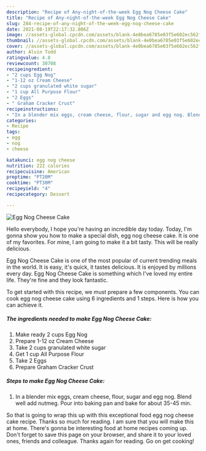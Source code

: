 ```yaml
---
description: "Recipe of Any-night-of-the-week Egg Nog Cheese Cake"
title: "Recipe of Any-night-of-the-week Egg Nog Cheese Cake"
slug: 284-recipe-of-any-night-of-the-week-egg-nog-cheese-cake
date: 2021-08-19T22:17:32.806Z
image: //assets-global.cpcdn.com/assets/blank-4e0bea6785e03f5e602ec562f230caae08da540cada707380b4fe1bbebba43da.png
thumbnail: //assets-global.cpcdn.com/assets/blank-4e0bea6785e03f5e602ec562f230caae08da540cada707380b4fe1bbebba43da.png
cover: //assets-global.cpcdn.com/assets/blank-4e0bea6785e03f5e602ec562f230caae08da540cada707380b4fe1bbebba43da.png
author: Alvin Todd
ratingvalue: 4.8
reviewcount: 30708
recipeingredient:
- "2 cups Egg Nog"
- "1-12 oz Cream Cheese"
- "2 cups granulated white sugar"
- "1 cup All Purpose Flour"
- "2 Eggs"
- " Graham Cracker Crust"
recipeinstructions:
- "In a blender mix eggs, cream cheese, flour, sugar and egg nog. Blend well add nutmeg. Pour into baking pan and bake for about 35-45 min."
categories:
- Recipe
tags:
- egg
- nog
- cheese

katakunci: egg nog cheese 
nutrition: 222 calories
recipecuisine: American
preptime: "PT20M"
cooktime: "PT30M"
recipeyield: "4"
recipecategory: Dessert

---
```



![Egg Nog Cheese Cake](//assets-global.cpcdn.com/assets/blank-4e0bea6785e03f5e602ec562f230caae08da540cada707380b4fe1bbebba43da.png)

Hello everybody, I hope you're having an incredible day today. Today, I'm gonna show you how to make a special dish, egg nog cheese cake. It is one of my favorites. For mine, I am going to make it a bit tasty. This will be really delicious.



Egg Nog Cheese Cake is one of the most popular of current trending meals in the world. It is easy, it's quick, it tastes delicious. It is enjoyed by millions every day. Egg Nog Cheese Cake is something which I've loved my entire life. They're fine and they look fantastic.


To get started with this recipe, we must prepare a few components. You can cook egg nog cheese cake using 6 ingredients and 1 steps. Here is how you can achieve it.

<!--inarticleads1-->

##### The ingredients needed to make Egg Nog Cheese Cake:

1. Make ready 2 cups Egg Nog
1. Prepare 1-12 oz Cream Cheese
1. Take 2 cups granulated white sugar
1. Get 1 cup All Purpose Flour
1. Take 2 Eggs
1. Prepare  Graham Cracker Crust




<!--inarticleads2-->

##### Steps to make Egg Nog Cheese Cake:

1. In a blender mix eggs, cream cheese, flour, sugar and egg nog. Blend well add nutmeg. Pour into baking pan and bake for about 35-45 min.




So that is going to wrap this up with this exceptional food egg nog cheese cake recipe. Thanks so much for reading. I am sure that you will make this at home. There's gonna be interesting food at home recipes coming up. Don't forget to save this page on your browser, and share it to your loved ones, friends and colleague. Thanks again for reading. Go on get cooking!
